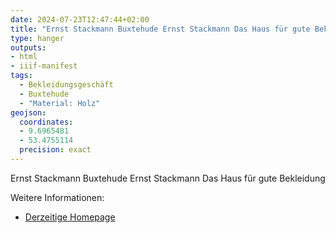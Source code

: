 ```yaml
---
date: 2024-07-23T12:47:44+02:00
title: "Ernst Stackmann Buxtehude Ernst Stackmann Das Haus für gute Bekleidung"
type: hanger
outputs:
- html
- iiif-manifest
tags:
  - Bekleidungsgeschäft
  - Buxtehude
  - "Material: Holz"
geojson:
  coordinates:
  - 9.6965481
  - 53.4755114
  precision: exact
---
```

Ernst Stackmann Buxtehude Ernst Stackmann Das Haus für gute Bekleidung


<div class="notes">
Weitere Informationen:
<ul>
<li><a href="http://www.stackmann.de/">Derzeitige Homepage</a></li>
</ul>
</div>
